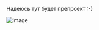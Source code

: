 Надеюсь тут будет препроект :-)

![image](https://github.com/user-attachments/assets/bb0dd795-323f-4fb2-b4cd-611ecea29fa7)
